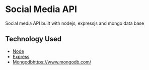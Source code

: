 # Social Media API

Social media API built with nodejs, expressjs and mongo data base

## Technology Used 

- [Node](https://nodejs.org/en/)
- [Express](http://expressjs.com/)
- [Mongodb]()https://www.mongodb.com/